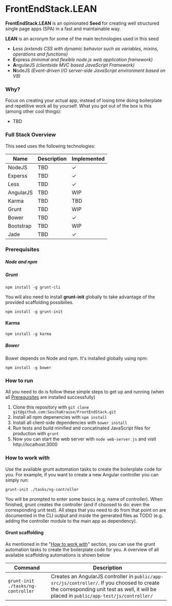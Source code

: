 FrontEndStack.LEAN
=============
**FrontEndStack.LEAN** is an opinionated **Seed** for creating well structured single page apps (SPA) in a fast and maintainable way.

**LEAN** is an acronym for some of the main technologies used in this seed
* **L**ess *(extends CSS with dynamic behavior such as variables, mixins, operations and functions)*
* **E**xpress *(minimal and flexible node.js web application framework)*
* **A**ngularJS *(clientside MVC based JavaScript Framework)*
* **N**odeJS *(Event-driven I/O server-side JavaScript environment based on V8)*

### Why?

Focus on creating your actual app, instead of losing time doing boilerplate and repetitive work all by yourself.
What you got out of the box is this (among other cool things):
* TBD


### Full Stack Overview

This seed uses the following technologies:

| Name | Description | Implemented
| --- |--- | --- |
| NodeJS  | TBD | ✓
| Experss  | TBD | ✓
| Less  | TBD | ✓
| AngularJS  | TBD | WIP
| Karma  | TBD | TBD
| Grunt  | TBD | WIP
| Bower  | TBD | ✓
| Bootstrap  | TBD | WIP
| Jade  | TBD | ✓

### Prerequisites

##### Node and npm


##### Grunt
```
npm install -g grunt-cli
```
You will also need to install **grunt-init** globally to take advantage of the provided scaffolding possibilies.
```
npm install -g grunt-init
```

#### Karma
```
npm install -g karma
```

##### Bower
Bower depends on Node and npm. It's installed globally using npm:
```
npm install -g bower
```

### How to run

All you need to do is follow these simple steps to get up and running (when all [Prerequisites](#prerequisites) are installed successfully)
1. Clone this repository with ``` git clone git@github.com:SaschaKrause/FrontEndStack.git ```
2. Install all npm depenencies with ``` npm install ```
3. Install all client-side dependencies with ``` bower install ```
4. Run tests and build minified and concatinated JavaScript files for production with ``` grunt ```
5. Now you can start the web server with ``` node web-server.js ``` and visit http://localhost:3000


### How to work with


Use the available grunt automation tasks to create the boilerplate code for you.
For example, if you want to create a new Angular controller you can simply run:
  ```
  grunt-init ./tasks/ng-controller
  ```

You will be prompted to enter some basics (e.g. name of controller).
When finished, grunt creates the controller (and if choosed to do: even the corresponding unit test).
All steps that you need to do from that point on are documented in the CLI output and inside the generated files as TODO
(e.g. adding the controller module to the main app as dependency).



#### Grunt scaffolding

 As mentioned in the "[How to work with](#how-to-work-with)" section, you can use the grunt automation tasks to create the boilerplate code for you.
 A overview of all available scaffolding automations is shown below

| Command | Description |
| --- |--- |
| ``` grunt-init ./tasks/ng-controller ```| Creates an AngularJS controller in ```public/app-src/js/controller/```. If you choosed to create the corresponding unit test as well, it will be placed in ```public/app-test/js/controller/```  |